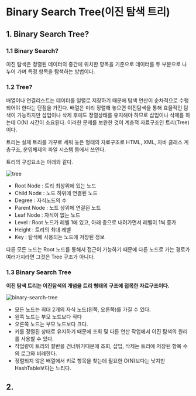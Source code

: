 # Binary Search Tree(이진 탐색 트리)

## 1. Binary Search Tree?

### 1.1 Binary Search?
이진 탐색은 정렬된 데이터의 중간에 위치한 항목을 기준으로 데이터를 두 부분으로 나누어
가며 특정 항목을 탐색하는 방법이다.

### 1.2 Tree?
배열이나 연결리스트는 데이터를 일렬로 저장하기 때문에 탐색 연산이 순차적으로 수행되어야
한다는 단점을 가진다. 배열은 미리 정렬해 놓으면 이진탐색을 통해 효율적인 탐색이 가능하지만
삽입이나 삭제 후에도 정렬상태를 유지해야 하므로 삽입이나 삭제를 하는데 O(N) 시간이 소요된다.
이러한 문제를 보완한 것이 계층적 자료구조인 트리(Tree)이다.

트리는 실제 트리를 거꾸로 세워 놓은 형태의 자료구조로 HTML, XML, 자바 클래스 계층구조,
운영체제의 파일 시스템 등에서 쓰인다.

트리의 구성요소는 아래와 같다.

![tree](https://github.com/walbatrossw/java-data-structures/blob/master/ch05-binary-search-trees/img/tree.png?raw=true)

- Root Node : 트리 최상위에 있는 노드
- Child Node : 노드 하위에 연결된 노드
- Degree : 자식노드의 수
- Parent Node : 노드 상위에 연결된 노드
- Leaf Node : 자식이 없는 노드
- Level : Root 노드가 레벨 1에 있고, 아래 층으로 내려가면서 레벨이 1씩 증가
- Height : 트리의 최대 레벨
- Key : 탐색에 사용되는 노드에 저장된 정보

다른 모든 노드는 Root 노드를 통해서 접근이 가능하기 때문에 다른 노드로 가는 경로가
여러가지라면 그것은 Tree 구조가 아니다.

### 1.3 Binary Search Tree

**이진 탐색 트리는 이진탐색의 개념을 트리 형태의 구조에 접목한 자료구조이다.**

![binary-search-tree](https://github.com/walbatrossw/java-data-structures/blob/master/ch05-binary-search-trees/img/binary-search-tree.png?raw=true)

- 모든 노드는 최대 2개의 자식 노드(왼쪽, 오른쪽)를 가질 수 있다.
- 왼쪽 노드는 부모 노드보다 작다
- 오른쪽 노드는 부모 노드보다 크다.
- 키를 정렬된 상태로 유지하기 때문에 조회 및 다른 연산 작업에서 이진 탐색의 원리를
사용할 수 있다.
- 작업량이 트리의 절반을 건너뛰기때문에 조회, 삽입, 삭제는 트리에 저장된 항목 수의
로그와 비례한다.
- 정렬되지 않은 배열에서 키로 항목을 찾는데 필요한 O(N)보다는 낫지만 HashTable보다는
느리다.

## 2.

